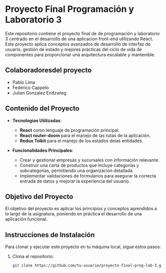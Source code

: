 # Proyecto Final Programación y Laboratorio 3

Este repositorio contiene el proyecto final de  de programación y laboratorio 3 centrado en el desarrollo de una aplicacion front-end utilizando React. Este proyecto aplica conceptos avanzados de desarrollo de interfaz de usuario, gestión de estado y mejores prácticas del  ciclo de vida de componentes para proporcionar una arquitectura escalable y mantenible.

## Colaboradoresdel proyecto

- Pablo Lima
- Federico Cappelo
- Julian Gonzalez Endzwieg

## Contenido del Proyecto

- **Tecnologías Utilizadas**:
  - **React** como lenguaje de programación principal.
  - **React router-doom** para el manejo de las rutas de la aplicación.
  - **Redux Tolkit** para el manejo de los estados delas entidades.
  
- **Funcionalidades Principales**:
  - Crear y gestionar empresas y sucursales con información relevante.
  - Construir una carta de productos que incluye categorías y subcategorías, permitiendo una organización detallada.
  - Implementar validaciones de formularios para asegurar la correcta entrada de datos y mejorar la experiencia del usuario.

## Objetivo del Proyecto

El objetivo del proyecto es aplicar los principios y conceptos aprendidos a lo largo de la asignatura, poniendo en práctica el desarrollo de una aplicación funcional.

## Instrucciones de Instalación

Para clonar y ejecutar este proyecto en tu máquina local, sigue estos pasos:

1. Clona el repositorio:
   
   ```bash
   git clone https://github.com/tu-usuario/proyecto-final-prog-lab-3.git
